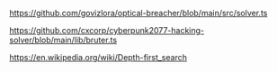 https://github.com/govizlora/optical-breacher/blob/main/src/solver.ts

https://github.com/cxcorp/cyberpunk2077-hacking-solver/blob/main/lib/bruter.ts

https://en.wikipedia.org/wiki/Depth-first_search